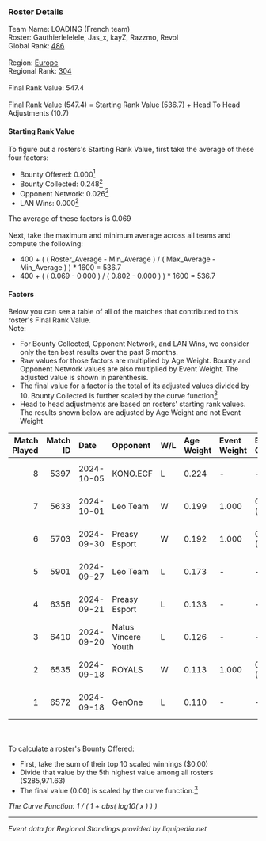 ### Roster Details<br />
Team Name: LOADING (French team)<br />
Roster: Gauthierlelelele, Jas_x, kayZ, Razzmo, Revol<br />
Global Rank: [486](../../standings_global_2025_02_28.md)<br />
<br />
Region: [Europe]( ../../standings_europe_2025_02_28.md)<br />
Regional Rank: [304]( ../../standings_europe_2025_02_28.md)<br />
<br />
Final Rank Value:  547.4<br />
<br />
Final Rank Value (547.4) = Starting Rank Value (536.7) + Head To Head Adjustments (10.7)<br />

#### Starting Rank Value<br />
To figure out a rosters's Starting Rank Value, first take the average of these four factors:<br />
- Bounty Offered: 0.000[<sup>1</sup>](#table2)
- Bounty Collected: 0.248[<sup>2</sup>](#table1)
- Opponent Network: 0.026[<sup>2</sup>](#table1)
- LAN Wins: 0.000[<sup>2</sup>](#table1)

The average of these factors is 0.069<br />
<br />
Next, take the maximum and minimum average across all teams and compute the following:<br />
- 400 + ( ( Roster_Average - Min_Average ) / ( Max_Average - Min_Average ) ) * 1600 = 536.7
- 400 + ( ( 0.069 - 0.000 ) / ( 0.802 - 0.000 ) ) * 1600 = 536.7


#### Factors<br />
Below you can see a table of all of the matches that contributed to this roster's Final Rank Value.<br />
Note:<br />

- For Bounty Collected, Opponent Network, and LAN Wins, we consider only the ten best results over the past 6 months.
- Raw values for those factors are multiplied by Age Weight. Bounty and Opponent Network values are also multiplied by Event Weight. The adjusted value is shown in parenthesis.
- The final value for a factor is the total of its adjusted values divided by 10. Bounty Collected is further scaled by the curve function[<sup>3</sup>](#curveFunction)
- Head to head adjustments are based on rosters' starting rank values. The results shown below are adjusted by Age Weight and not Event Weight
<span id="table1"></span><br />


| Match Played | Match ID | Date       | Opponent            | W/L | Age Weight | Event Weight | Bounty Collected | Opponent Network | LAN Wins  | H2H Adj. | Roster                                       |
| -: | -: | :- | :- | :- | :- | :- | :- | :- | :- | -: | :- |
|            8 |     5397 | 2024-10-05 | KONO.ECF            | L   | 0.224      | -            | -                | -                | -         |    -0.22 | Gauthierlelelele, Jas_x, kayZ, Razzmo, Revol |
|            7 |     5633 | 2024-10-01 | Leo Team            | W   | 0.199      | 1.000        | 0.031 (0.006)    | 0.618 (0.123)    | 0 (0.000) |     5.87 | Gauthierlelelele, Jas_x, kayZ, Razzmo, Revol |
|            6 |     5703 | 2024-09-30 | Preasy Esport       | W   | 0.192      | 1.000        | 0.014 (0.003)    | 0.566 (0.109)    | 0 (0.000) |     5.46 | Gauthierlelelele, Jas_x, kayZ, Razzmo, Revol |
|            5 |     5901 | 2024-09-27 | Leo Team            | L   | 0.173      | -            | -                | -                | -         |    -0.34 | Gauthierlelelele, Jas_x, kayZ, Razzmo, Revol |
|            4 |     6356 | 2024-09-21 | Preasy Esport       | L   | 0.133      | -            | -                | -                | -         |    -0.40 | Gauthierlelelele, Jas_x, kayZ, Razzmo, Revol |
|            3 |     6410 | 2024-09-20 | Natus Vincere Youth | L   | 0.126      | -            | -                | -                | -         |    -2.21 | Gauthierlelelele, Jas_x, kayZ, Razzmo, Revol |
|            2 |     6535 | 2024-09-18 | ROYALS              | W   | 0.113      | 1.000        | 0.005 (0.001)    | 0.223 (0.025)    | 0 (0.000) |     2.70 | Gauthierlelelele, Jas_x, kayZ, Razzmo, Revol |
|            1 |     6572 | 2024-09-18 | GenOne              | L   | 0.110      | -            | -                | -                | -         |    -0.20 | Gauthierlelelele, Jas_x, kayZ, Razzmo, Revol |

<br />
<span id="table2"></span><br />
To calculate a roster's Bounty Offered:<br />

- First, take the sum of their top 10 scaled winnings ($0.00)
- Divide that value by the 5th highest value among all rosters ($285,971.63)
- The final value (0.00) is scaled by the curve function.[<sup>3</sup>](#curveFunction)

<span id="curveFunction"></span>_The Curve Function: 1 / ( 1 + abs( log10( x ) ) )_<br />

---
_Event data for Regional Standings provided by liquipedia.net_<br />

